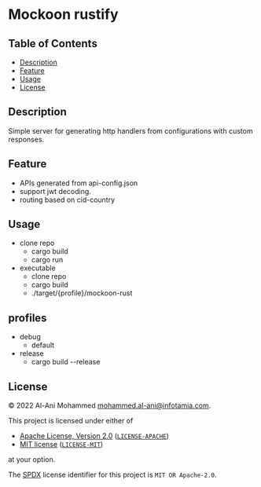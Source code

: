 # Mockoon rustify
## Table of Contents

- [Description](#description)
- [Feature](#feature)
- [Usage](#usage)
- [License](#license)
## Description
Simple server for generating http handlers from configurations with custom responses. 

## Feature
- APIs generated from api-config.json
- support jwt decoding.
- routing based on cid-country

## Usage
- clone repo
  - cargo build
  - cargo run
- executable
  - clone repo
  - cargo build
  - ./target/{profile}/mockoon-rust

## profiles
- debug
  - default
- release
  - cargo build --release

## License

&copy; 2022 Al-Ani Mohammed [mohammed.al-ani@infotamia.com](mohammed.al-ani@infotamia.com).

This project is licensed under either of

- [Apache License, Version 2.0](https://www.apache.org/licenses/LICENSE-2.0) ([`LICENSE-APACHE`](LICENSE-APACHE))
- [MIT license](https://opensource.org/licenses/MIT) ([`LICENSE-MIT`](LICENSE-MIT))

at your option.

The [SPDX](https://spdx.dev) license identifier for this project is `MIT OR Apache-2.0`.